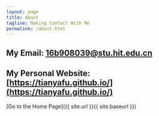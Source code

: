 ```yaml
---
layout: page
title: About
tagline: Making Contact With Me
permalink: /about.html
---
```


 ## My Email: [16b908039@stu.hit.edu.cn](16b908039@stu.hit.edu.cn)

 ## My Personal Website: [https://tianyafu.github.io/](https://tianyafu.github.io/)

[Go to the Home Page]({{ site.url }}{{ site.baseurl }})
